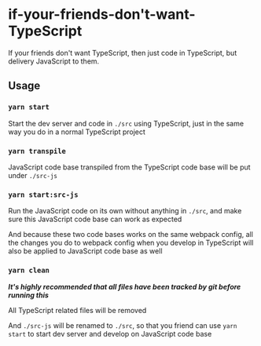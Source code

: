 # if-your-friends-don't-want-TypeScript
If your friends don't want TypeScript, then just code in TypeScript, but delivery JavaScript to them.

## Usage
### `yarn start`

Start the dev server and code in `./src` using TypeScript, just in the same way you do in a normal TypeScript project

### `yarn transpile`

JavaScript code base transpiled from the TypeScript code base will be put under `./src-js` 

### `yarn start:src-js` 

Run the JavaScript code on its own without anything in `./src`, and make sure this JavaScript code base can work as expected

And because these two code bases works on the same webpack config, all the changes you do to webpack config when you develop in TypeScript will also be applied to JavaScript code base as well

### `yarn clean`

***It's highly recommended that all files have been tracked by git before running this***

All TypeScript related files will be removed

And `./src-js` will be renamed to `./src`, so that you friend can use `yarn start` to start dev server and develop on JavaScript code base